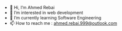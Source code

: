 - 👋 Hi, I’m Ahmed Rebai
- 👀 I’m interested in web development
- 🌱 I’m currently learning Software Engineering
- 📫 How to reach me : ahmed.rebai.999@outlook.com

<!---
AhmedRebai-1/AhmedRebai-1 is a ✨ special ✨ repository because its `README.md` (this file) appears on your GitHub profile.
You can click the Preview link to take a look at your changes.
--->
